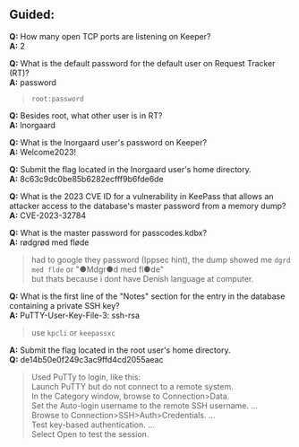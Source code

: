 ## Guided:
**Q:** How many open TCP ports are listening on Keeper?<br>
**A:** 2

**Q:** What is the default password for the default user on Request Tracker (RT)?<br>
**A:** password <br>
> `root:password`

**Q:** Besides root, what other user is in RT?<br>
**A:** lnorgaard

**Q:** What is the lnorgaard user's password on Keeper?<br>
**A:** Welcome2023!

**Q:** Submit the flag located in the lnorgaard user's home directory.<br>
**A:** 8c63c9dc0be85b6282ecfff9b6fde6de

**Q:** What is the 2023 CVE ID for a vulnerability in KeePass that allows an attacker access to the database's master password from a memory dump?<br>
**A:** CVE-2023-32784

**Q:** What is the master password for passcodes.kdbx?<br>
**A:** rødgrød med fløde<br>
> had to google they password (Ippsec hint), the dump showed me `dgrd med flde` or "●Mdgr●d med fl●de" <br> but thats because i dont have Denish language at computer.

**Q:** What is the first line of the "Notes" section for the entry in the database containing a private SSH key?<br>
**A:** PuTTY-User-Key-File-3: ssh-rsa <br>
> use `kpcli` or `keepassxc` 

**A:** Submit the flag located in the root user's home directory. <br>
**Q:** de14b50e0f249c3ac9ffd4cd2055aeac<br>
> Used PuTTy to login, like this:<br>
> Launch PuTTY but do not connect to a remote system.<br>
> In the Category window, browse to Connection>Data.<br>
> Set the Auto-login username to the remote SSH username. ...<br>
> Browse to Connection>SSH>Auth>Credentials. ...<br>
> Test key-based authentication. ...<br>
> Select Open to test the session.
